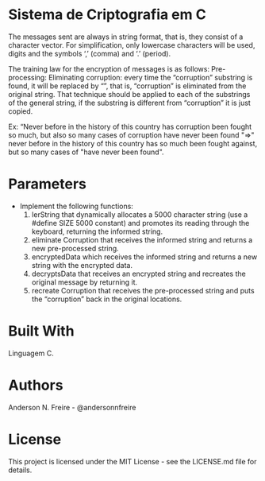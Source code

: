 # Sistema de Criptografia em C


The messages sent are always in string format, that is, they consist of a
character vector. For simplification, only lowercase characters will be used,
digits and the symbols ‘,’ (comma) and ‘.’ (period).

The training law for the encryption of messages is as follows:
Pre-processing:
Eliminating corruption: every time the “corruption” substring is found, it
will be replaced by “”, that is, “corruption” is eliminated from the original string. That
technique should be applied to each of the substrings of the general string, if the substring
is different from “corruption” it is just copied.

Ex: “Never before in the history of this country has corruption been fought so much, but also
so many cases of corruption have never been found "=>" never before in the history of this country has so much been fought against, but so many cases of "have never been found".

# Parameters

- Implement the following functions:
  1) lerString that dynamically allocates a 5000 character string (use a #define SIZE 5000 constant) and promotes its reading through the keyboard, returning the informed string.
  2) eliminate Corruption that receives the informed string and returns a new pre-processed string.
  3) encryptedData which receives the informed string and returns a new string with the encrypted data.
  4) decryptsData that receives an encrypted string and recreates the original message by returning it.
  5) recreate Corruption that receives the pre-processed string and puts the “corruption” back in the original locations.

# Built With

Linguagem C.

# Authors

Anderson N. Freire - @andersonnfreire

# License

This project is licensed under the MIT License - see the LICENSE.md file for details.
